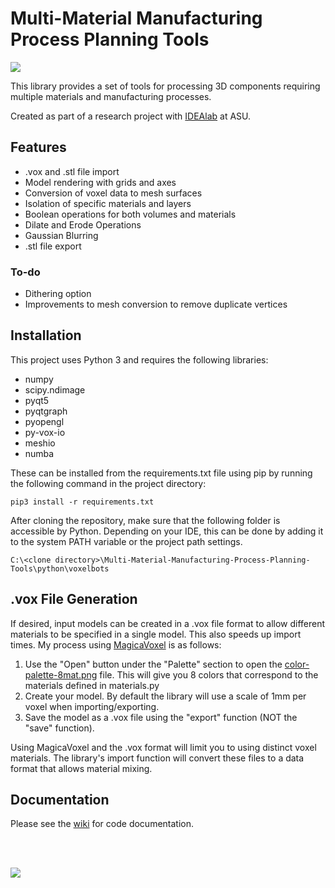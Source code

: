 # Multi-Material Manufacturing Process Planning Tools

<img src="https://raw.githubusercontent.com/Team-Automata/Multi-Material-Manufacturing-Process-Planning-Tools/master/main.png">

This library provides a set of tools for processing 3D components requiring multiple materials and manufacturing processes.

Created as part of a research project with [IDEAlab](http://idealab.asu.edu) at ASU.

## Features
- .vox and .stl file import
- Model rendering with grids and axes
- Conversion of voxel data to mesh surfaces
- Isolation of specific materials and layers
- Boolean operations for both volumes and materials
- Dilate and Erode Operations
- Gaussian Blurring
- .stl file export

### To-do
- Dithering option
- Improvements to mesh conversion to remove duplicate vertices

## Installation

This project uses Python 3 and requires the following libraries:

- numpy
- scipy.ndimage
- pyqt5
- pyqtgraph
- pyopengl
- py-vox-io
- meshio
- numba

These can be installed from the requirements.txt file using pip by running the following command in the project directory:

    pip3 install -r requirements.txt

After cloning the repository, make sure that the following folder is accessible by Python. Depending on your IDE, this can be done by adding it to the system PATH variable or the project path settings.

	C:\<clone directory>\Multi-Material-Manufacturing-Process-Planning-Tools\python\voxelbots

## .vox File Generation
If desired, input models can be created in a .vox file format to allow different materials to be specified in a single model.  This also speeds up import times. My process using [MagicaVoxel](https://ephtracy.github.io) is as follows:

1. Use the "Open" button under the "Palette" section to open the [color-palette-8mat.png](https://github.com/Team-Automata/Multi-Material-Manufacturing-Process-Planning-Tools/raw/master/color-palette-8mat.png) file. This will give you 8 colors that correspond to the materials defined in materials.py
2. Create your model. By default the library will use a scale of 1mm per voxel when importing/exporting.
3. Save the model as a .vox file using the "export" function  (NOT the "save" function).

Using MagicaVoxel and the .vox format will limit you to using distinct voxel materials. The library's import function will convert these files to a data format that allows material mixing.

## Documentation

Please see the [wiki](https://github.com/Team-Automata/Multi-Material-Manufacturing-Process-Planning-Tools/wiki) for code documentation.

<br/><br/>

<a href="http://idealab.asu.edu/" target="_blank"><img src="https://raw.githubusercontent.com/Team-Automata/Multi-Material-Manufacturing-Process-Planning-Tools/master/footer.png"/></a>

